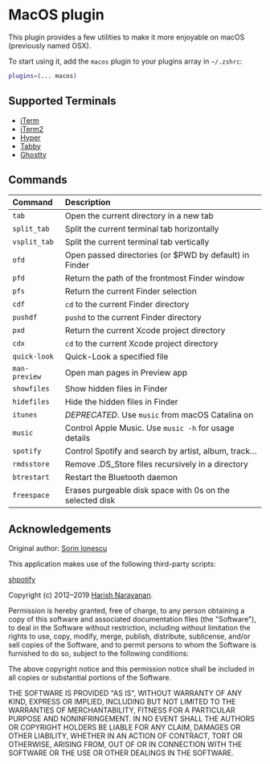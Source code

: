 # MacOS plugin

This plugin provides a few utilities to make it more enjoyable on macOS (previously named OSX).

To start using it, add the `macos` plugin to your plugins array in `~/.zshrc`:

```zsh
plugins=(... macos)
```

## Supported Terminals
- [iTerm](https://iterm.sourceforge.net/)
- [iTerm2](https://iterm2.com/)
- [Hyper](https://hyper.is/)
- [Tabby](https://tabby.sh/)
- [Ghostty](https://ghostty.org)

## Commands

| Command       | Description                                              |
| :------------ | :------------------------------------------------------- |
| `tab`         | Open the current directory in a new tab                  |
| `split_tab`   | Split the current terminal tab horizontally              |
| `vsplit_tab`  | Split the current terminal tab vertically                |
| `ofd`         | Open passed directories (or $PWD by default) in Finder   |
| `pfd`         | Return the path of the frontmost Finder window           |
| `pfs`         | Return the current Finder selection                      |
| `cdf`         | `cd` to the current Finder directory                     |
| `pushdf`      | `pushd` to the current Finder directory                  |
| `pxd`         | Return the current Xcode project directory               |
| `cdx`         | `cd` to the current Xcode project directory              |
| `quick-look`  | Quick-Look a specified file                              |
| `man-preview` | Open man pages in Preview app                            |
| `showfiles`   | Show hidden files in Finder                              |
| `hidefiles`   | Hide the hidden files in Finder                          |
| `itunes`      | _DEPRECATED_. Use `music` from macOS Catalina on         |
| `music`       | Control Apple Music. Use `music -h` for usage details    |
| `spotify`     | Control Spotify and search by artist, album, track…      |
| `rmdsstore`   | Remove .DS_Store files recursively in a directory        |
| `btrestart`   | Restart the Bluetooth daemon                             |
| `freespace`   | Erases purgeable disk space with 0s on the selected disk |

## Acknowledgements

Original author: [Sorin Ionescu](https://github.com/sorin-ionescu)

This application makes use of the following third-party scripts:

[shpotify](https://github.com/hnarayanan/shpotify)

Copyright (c) 2012–2019 [Harish Narayanan](https://harishnarayanan.org/).

Permission is hereby granted, free of charge, to any person obtaining
a copy of this software and associated documentation files (the
"Software"), to deal in the Software without restriction, including
without limitation the rights to use, copy, modify, merge, publish,
distribute, sublicense, and/or sell copies of the Software, and to
permit persons to whom the Software is furnished to do so, subject to
the following conditions:

The above copyright notice and this permission notice shall be
included in all copies or substantial portions of the Software.

THE SOFTWARE IS PROVIDED "AS IS", WITHOUT WARRANTY OF ANY KIND,
EXPRESS OR IMPLIED, INCLUDING BUT NOT LIMITED TO THE WARRANTIES OF
MERCHANTABILITY, FITNESS FOR A PARTICULAR PURPOSE AND
NONINFRINGEMENT. IN NO EVENT SHALL THE AUTHORS OR COPYRIGHT HOLDERS BE
LIABLE FOR ANY CLAIM, DAMAGES OR OTHER LIABILITY, WHETHER IN AN ACTION
OF CONTRACT, TORT OR OTHERWISE, ARISING FROM, OUT OF OR IN CONNECTION
WITH THE SOFTWARE OR THE USE OR OTHER DEALINGS IN THE SOFTWARE.
